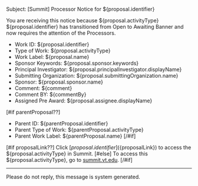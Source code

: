 Subject: [Summit] Processor Notice for ${proposal.identifier}

You are receiving this notice because ${proposal.activityType} ${proposal.identifier} has transitioned from Open to Awaiting Banner and now requires the attention of the Processors.

* Work ID: ${proposal.identifier}
* Type of Work: ${proposal.activityType}
* Work Label: ${proposal.name}
* Sponsor Keywords: ${proposal.sponsor.keywords}
* Principal Investigator: ${proposal.principalInvestigator.displayName}
* Submitting Organization: ${proposal.submittingOrganization.name}
* Sponsor: ${proposal.sponsor.name}
* Comment: ${comment}
* Comment BY: ${commentBy}
* Assigned Pre Award: ${proposal.assignee.displayName}

[#if parentProposal??]
* Parent ID: ${parentProposal.identifier}
* Parent Type of Work: ${parentProposal.activityType}
* Parent Work Label: ${parentProposal.name}
[/#if]

[#if proposalLink??]
Click [${proposal.identifier}](${proposalLink}) to access the ${proposal.activityType} in Summit.
[#else]
To access this ${proposal.activityType}, go to [summit.vt.edu](http://summit.vt.edu).
[/#if]

------------------------------------------------------------------------
Please do not reply, this message is system generated.
